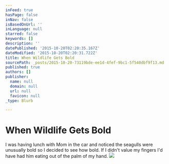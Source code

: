 ```yaml
---
inFeed: true
hasPage: false
inNav: false
isBasedOnUrl: ''
inLanguage: null
starred: false
keywords: []
description: ''
datePublished: '2015-10-20T02:20:35.167Z'
dateModified: '2015-10-20T02:20:31.722Z'
title: When Wildlife Gets Bold
sourcePath: _posts/2015-10-20-73119bde-ee1d-4fef-9bc1-5f540dbf9f13.md
published: true
authors: []
publisher:
  name: null
  domain: null
  url: null
  favicon: null
_type: Blurb

---
```

# When Wildlife Gets Bold

I was having lunch with Mom in the car and noticed the seagulls were unusually bold so I decided to see how bold. If I didn't value my fingers I'd have had him eating out of the palm of my hand.
![](https://the-grid-user-content.s3-us-west-2.amazonaws.com/335effe7-d706-4ff4-8f42-64b116307546.jpg)